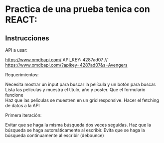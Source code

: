 # Practica de una prueba tenica con REACT:

## Instrucciones

API a usar:

https://www.omdbapi.com/
API_KEY: 4287ad07
// https://www.omdbapi.com/?apikey=4287ad07&s=Avengers

Requerimientos:

Necesita mostrar un input para buscar la película y un botón para buscar. 
Lista las películas y muestra el título, año y poster. 
Que el formulario funcione  
Haz que las películas se muestren en un grid responsive. 
Hacer el fetching de datos a la API

Primera iteración:

Evitar que se haga la misma búsqueda dos veces seguidas.
Haz que la búsqueda se haga automáticamente al escribir.
Evita que se haga la búsqueda continuamente al escribir (debounce)
